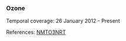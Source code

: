 ### Ozone
Temporal coverage: 26 January 2012 - Present

References: [NMTO3NRT](https://search.earthdata.nasa.gov/search?q=NMTO3NRT)
